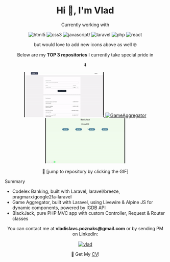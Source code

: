 <h1 align="center">Hi 👋, I'm Vlad</h1>
  
<p align="center"> Currently working with </p>

<p align="center"> 
  <img src=https://devicons.github.io/devicon/devicon.git/icons/html5/html5-original-wordmark.svg alt=html5 width="40" height="40"/>
  <img src=https://devicons.github.io/devicon/devicon.git/icons/css3/css3-original-wordmark.svg alt=css3 width="40" height="40"/>
  <img src="https://img.icons8.com/color/96/000000/javascript.png" alt=javascript/>
  <img src=https://devicon.dev/devicon.git/icons/laravel/laravel-plain-wordmark.svg alt=laravel width="40" height="40"/>
  <img src=https://devicon.dev/devicon.git/icons/php/php-original.svg alt=php width="40" height="40"/>
  <img src=https://devicon.dev/devicon.git/icons/react/react-original.svg alt=react width="40" height="40"/>
</p>

<p align="center"> but would love to add new icons above as well 🤓 </p>

<p align="center">Below are my <b>TOP 3 repositories</b> I currently take special pride in</p>
<p align="center">⬇</p>

<p align="center">
  <a href="https://github.com/vladislavs-poznaks/codelex-banking">
  <img src=CodelexBanking.gif alt=CodelexBanking width="250"/>
  </a>
  <a href="https://github.com/vladislavs-poznaks/game-aggregator">
  <img src=GameAggregator.gif alt=GameAggregator width="250"/>
  </a>
  <a href="https://github.com/vladislavs-poznaks/mini-projects/tree/main/01-BlackJack/Web-Version">
  <img src=BlackJack.gif alt=BlackJack width="250"/>
  </a>
</p>

<p align="center">🚀 [jump to repository by clicking the GIF]</p>

<p align="left"> Summary </p>
<ul align="left">
  <li align="left"> Codelex Banking, built with Laravel, laravel/breeze, pragmarx/google2fa-laravel </li>
  <li align="left"> Game Aggregator, built with Laravel, using Livewire & Alpine JS for dynamic components, powered by IGDB API </li>
  <li align="left"> BlackJack, pure PHP MVC app with custom Controller, Request & Router classes </li>
</ul>

<p align="center"> You can contact me at <b>vladislavs.poznaks@gmail.com</b> or by sending PM on LinkedIn: </p> 
<p align="center"><a href=https://www.linkedin.com/in/vladislavs-poznaks/ target="blank"><img align="center" src=https://cdn.jsdelivr.net/npm/simple-icons@3.0.1/icons/linkedin.svg alt="vlad" height="75" width="75" /></a>
    
<p align="center">📄 Get My <a href="https://github.com/vladislavs-poznaks/vladislavs-poznaks/blob/main/CV-vladislavs-poznaks.pdf">CV</a>!</p>

